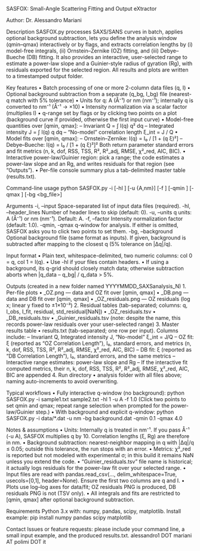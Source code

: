 SASFOX: Small-Angle Scattering Fitting and Output eXtractor

Author: Dr. Alessandro Mariani

Description
SASFOX.py processes SAXS/SANS curves in batch, applies optional background subtraction, lets you define the analysis window (qmin–qmax) interactively or by flags, and extracts correlation lengths by (i) model-free integrals, (ii) Ornstein–Zernike (OZ) fitting, and (iii) Debye–Bueche (DB) fitting. It also provides an interactive, user-selected range to estimate a power-law slope and a Guinier-style radius of gyration (Rg), with residuals exported for the selected region. All results and plots are written to a timestamped output folder.

Key features
• Batch processing of one or more 2-column data files (q, I)
• Optional background subtraction from a separate (q_bg, I_bg) file (nearest-q match with 5% tolerance)
• Units for q: A (Å⁻¹) or nm (nm⁻¹); internally q is converted to nm⁻¹ (Å⁻¹ → ×10)
• Intensity normalization via a scalar factor (multiplies I)
• q-range set by flags or by clicking two points on a plot (background curve if provided, otherwise the first input curve)
• Model-free quantities over [qmin, qmax]:
– Invariant  Q = ∫ I(q) q² dq
– Integrated intensity  J = ∫ I(q) q dq
– “No-model” correlation length  ξ_int = J / Q
• Model fits over [qmin, qmax]:
– Ornstein–Zernike:  I(q) = I₀ / [1 + (q ξ)²]
– Debye–Bueche:      I(q) = I₀ / [1 + (q ξ)²]²
Both return parameter standard errors and fit metrics (n, k, dof, RSS, TSS, R², R²_adj, RMSE, χ²_red, AIC, BIC).
• Interactive power-law/Guinier region: pick a range; the code estimates a power-law slope and an Rg, and writes residuals for that region (see “Outputs”).
• Per-file console summary plus a tab-delimited master table (results.txt).

Command-line usage
python SASFOX.py -i  [-hl ] [-u {A,nm}] [-f ] [-qmin ] [-qmax ] [-bg <bg_file>]

Arguments
-i, –input           Space-separated list of input data files (required).
-hl, –header_lines   Number of header lines to skip (default: 0).
-u, –units           q units: A (Å⁻¹) or nm (nm⁻¹). Default: A.
-f, –factor          Intensity normalization factor (default: 1.0).
-qmin, -qmax          q-window for analysis. If either is omitted, SASFOX asks you to click two points to set them.
-bg, –background     Optional background file (same format as inputs). If given, background is subtracted after mapping to the closest q (5% tolerance on |Δq|/q).

Input format
• Plain text, whitespace-delimited, two numeric columns:
col 0 = q, col 1 = I(q).
• Use -hl if your files contain headers.
• If using a background, its q-grid should closely match data; otherwise subtraction aborts when |q_data – q_bg| / q_data > 5%.

Outputs (created in a new folder named YYYYMMDD_SAXSanalysis_N)
	1.	Per-file plots
• _OZ.png — data and OZ fit over [qmin, qmax]
• _DB.png — data and DB fit over [qmin, qmax]
• _OZ_residuals.png — OZ residuals (log x; linear y fixed to ±1×10⁻³)
	2.	Residual tables (tab-separated; columns: q, I_obs, I_fit, residual, std_residual[NaN])
• _OZ_residuals.tsv
• _DB_residuals.tsv
• _Guinier_residuals.tsv  (note: despite the name, this records power-law residuals over your user-selected range)
	3.	Master results table
• results.txt (tab-separated; one row per input). Columns include:
– Invariant Q, Integrated intensity J, “No-model” ξ_int = J/Q
– OZ fit: ξ (reported as “OZ Correlation Length”), I₀, standard errors, and metrics (n, k, dof, RSS, TSS, R², R²_adj, RMSE, χ²_red, AIC, BIC)
– DB fit: ξ (reported as “DB Correlation Length”), I₀, standard errors, and the same metrics
– Interactive range estimates: power-law slope and Rg
– If the interactive fit computed metrics, their n, k, dof, RSS, TSS, R², R²_adj, RMSE, χ²_red, AIC, BIC are appended
	4.	Run directory
• analysis folder with all files above; naming auto-increments to avoid overwriting.

Typical workflows
• Fully interactive q-window (no background):
python SASFOX.py -i sample1.txt sample2.txt -hl 1 -u A -f 1.0
(Click two points to set qmin and qmax; repeat range selection when prompted for the power-law/Guinier step.)
• With background and explicit q-window:
python SASFOX.py -i data/*.dat -u nm -bg background.dat -qmin 0.1 -qmax 4.0

Notes & assumptions
• Units: Internally q is treated in nm⁻¹. If you pass Å⁻¹ (-u A), SASFOX multiplies q by 10. Correlation lengths (ξ, Rg) are therefore in nm.
• Background subtraction: nearest-neighbor mapping in q with |Δq|/q ≤ 0.05; outside this tolerance, the run stops with an error.
• Metrics: χ²_red is reported but not modeled with experimental σ; in this build it remains NaN unless you extend the code.
• “Guinier_residuals.tsv” file name is historical; it actually logs residuals for the power-law fit over your selected range.
• Input files are read with pandas.read_csv(…, delim_whitespace=True, usecols=[0,1], header=None). Ensure the first two columns are q and I.
• Plots use log–log axes for data/fit; OZ residuals PNG is produced, DB residuals PNG is not (TSV only).
• All integrals and fits are restricted to [qmin, qmax] after optional background subtraction.

Requirements
Python 3.x with: numpy, pandas, scipy, matplotlib.
Install example:
pip install numpy pandas scipy matplotlib

Contact
Issues or feature requests: please include your command line, a small input example, and the produced results.txt.
alessandro1 DOT mariani AT polimi DOT it
